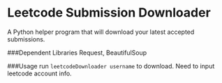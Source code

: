 Leetcode Submission Downloader
==============================

A Python helper program that will download your latest accepted submissions.

###Dependent Libraries
Request, BeautifulSoup

###Usage
run `leetcodeDownloader username` to download. Need to input leetcode account info.
